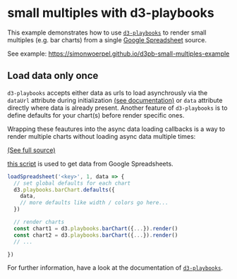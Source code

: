 # small multiples with d3-playbooks

This example demonstrates how to use [`d3-playbooks`](https://github.com/simonwoerpel/d3-playbooks) to render small multiples (e.g. bar charts) from a single [Google Spreadsheet](https://docs.google.com/spreadsheets/d/1dzbZkuUNCQ5OblONIygIXPVfK0UcizlaHS7p6Kg9MMo/edit#gid=0) source.

See example: https://simonwoerpel.github.io/d3pb-small-multiples-example

## Load data only once

`d3-playbooks` accepts either data as urls to load asynchrously via the `dataUrl` attribute during initialization [(see documentation)](https://github.com/simonwoerpel/d3-playbooks) or `data` attribute directly where data is already present. Another feature of `d3-playbooks` is to define defaults for your chart(s) before render specific ones.

Wrapping these feautures into the async data loading callbacks is a way to render multiple charts without loading async data multiple times:

[(See full source)](https://github.com/simonwoerpel/d3pb-small-multiples-example/blob/master/superbugs.js)

[this script](https://github.com/simonwoerpel/load-spreadsheets-js) is used to get data from Google Spreadsheets.

```javascript
loadSpreadsheet('<key>', 1, data => {
  // set global defaults for each chart
  d3.playbooks.barChart.defaults({
    data,
    // more defaults like width / colors go here...
  })

  // render charts
  const chart1 = d3.playbooks.barChart({...}).render()
  const chart2 = d3.playbooks.barChart({...}).render()
  // ...

})
```

For further information, have a look at the documentation of [`d3-playbooks`](https://github.com/simonwoerpel/d3-playbooks).
